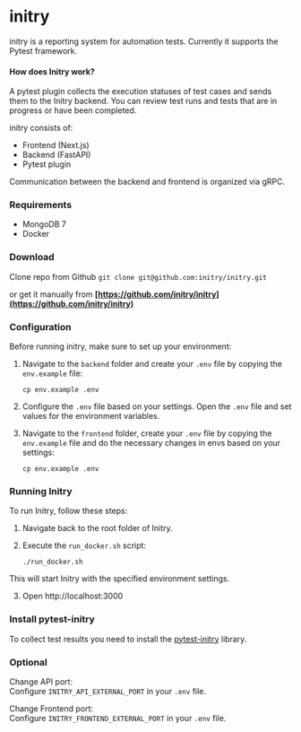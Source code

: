 # initry


initry is a reporting system for automation tests. Currently it supports the Pytest framework.  


#### How does Initry work? 
A pytest plugin collects the execution statuses of test cases and sends them to the Initry backend.
You can review test runs and tests that are in progress or have been completed.

initry consists of:

 - Frontend (Next.js)
 - Backend (FastAPI)
 - Pytest plugin

Communication between the backend and frontend is organized via gRPC.


### Requirements
 - MongoDB 7
 - Docker
 
### Download


Clone repo from Github
    ```
    git clone git@github.com:initry/initry.git
    ```
    
or get it manually from **[https://github.com/initry/initry](https://github.com/initry/initry)**  

### Configuration

Before running initry, make sure to set up your environment:

1. Navigate to the `backend` folder and create your `.env` file by copying the `env.example` file:
    ```
    cp env.example .env
    ```

2. Configure the `.env` file based on your settings. Open the `.env` file and set values for the environment variables. 
3. Navigate to the `frontend` folder, create your `.env` file by copying the `env.example` file and do the necessary changes in envs based on your settings:
    ```
    cp env.example .env
    ```

### Running Initry

To run Initry, follow these steps:

1. Navigate back to the root folder of Initry.

2. Execute the `run_docker.sh` script:
    ```
    ./run_docker.sh
    ```

This will start Initry with the specified environment settings. 

3. Open http://localhost:3000

### Install pytest-initry

To collect test results you need to install the [pytest-initry](https://github.com/initry/pytest-initry) library.


### Optional

Change API port:  
Configure `INITRY_API_EXTERNAL_PORT` in your `.env` file.

Change Frontend port:  
Configure `INITRY_FRONTEND_EXTERNAL_PORT` in your `.env` file.
